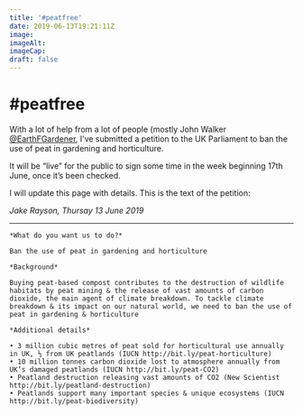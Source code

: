 ```yaml
---
title: '#peatfree'
date: 2019-06-13T19:21:11Z
image: 
imageAlt: 
imageCap: 
draft: false
---
```


# #peatfree

With a lot of help from a lot of people (mostly John Walker [@EarthFGardener](https://mobile.twitter.com/EarthFGardener), I’ve submitted a petition to the UK Parliament to ban the use of peat in gardening and horticulture.

It will be “live” for the public to sign some time in the week beginning 17th June, once it’s been checked.

I will update this page with details. This is the text of the petition:

_Jake Rayson, Thursay 13 June 2019_

---

```
*What do you want us to do?*

Ban the use of peat in gardening and horticulture

*Background*

Buying peat-based compost contributes to the destruction of wildlife habitats by peat mining & the release of vast amounts of carbon dioxide, the main agent of climate breakdown. To tackle climate breakdown & its impact on our natural world, we need to ban the use of peat in gardening & horticulture

*Additional details*

• 3 million cubic metres of peat sold for horticultural use annually in UK, ⅓ from UK peatlands (IUCN http://bit.ly/peat-horticulture)
• 10 million tonnes carbon dioxide lost to atmosphere annually from UK’s damaged peatlands (IUCN http://bit.ly/peat-CO2)
• Peatland destruction releasing vast amounts of CO2 (New Scientist http://bit.ly/peatland-destruction) 
• Peatlands support many important species & unique ecosystems (IUCN http://bit.ly/peat-biodiversity)
```


